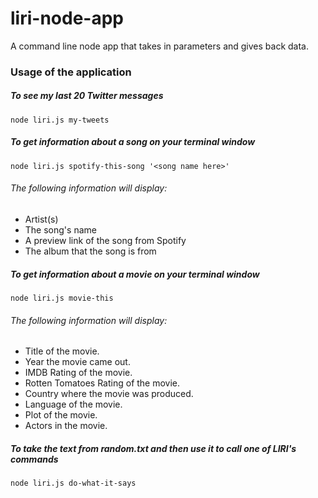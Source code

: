 # liri-node-app
A command line node app that takes in parameters and gives back data.

### Usage of the application
##### To see my last 20 Twitter messages
`node liri.js my-tweets`
##### To get information about a song on your terminal window
`node liri.js spotify-this-song '<song name here>'`
###### The following information will display:
* Artist(s)
* The song's name
* A preview link of the song from Spotify
* The album that the song is from
##### To get information about a movie on your terminal window
`node liri.js movie-this`
###### The following information will display:
* Title of the movie.
* Year the movie came out.
* IMDB Rating of the movie.
* Rotten Tomatoes Rating of the movie.
* Country where the movie was produced.
* Language of the movie.
* Plot of the movie.
* Actors in the movie.

##### To take the text from random.txt and then use it to call one of LIRI's commands
`node liri.js do-what-it-says`

